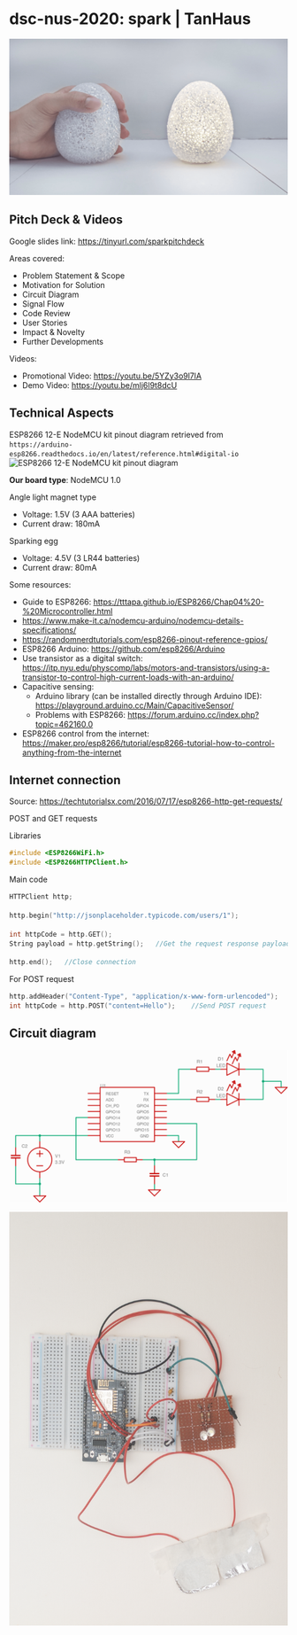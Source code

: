 # dsc-nus-2020: spark | TanHaus

![cover photo](cover&#32;photo.png)

## Pitch Deck & Videos

Google slides link: https://tinyurl.com/sparkpitchdeck

Areas covered:
- Problem Statement & Scope
- Motivation for Solution
- Circuit Diagram
- Signal Flow
- Code Review
- User Stories
- Impact & Novelty
- Further Developments

Videos:
- Promotional Video: https://youtu.be/5YZy3o9l7lA
- Demo Video: https://youtu.be/mlj6l9t8dcU

## Technical Aspects

ESP8266 12-E NodeMCU kit pinout diagram retrieved from ``https://arduino-esp8266.readthedocs.io/en/latest/reference.html#digital-io``
![ESP8266 12-E NodeMCU kit pinout diagram](https://i2.wp.com/randomnerdtutorials.com/wp-content/uploads/2019/05/ESP8266-NodeMCU-kit-12-E-pinout-gpio-pin.png?w=817&ssl=1 "ESP8266 12-E NodeMCU kit pinout diagram")

**Our board type**: NodeMCU 1.0

Angle light magnet type
- Voltage: 1.5V (3 AAA batteries)
- Current draw: 180mA

Sparking egg
- Voltage: 4.5V (3 LR44 batteries)
- Current draw: 80mA

Some resources:
- Guide to ESP8266: https://tttapa.github.io/ESP8266/Chap04%20-%20Microcontroller.html
- https://www.make-it.ca/nodemcu-arduino/nodemcu-details-specifications/
- https://randomnerdtutorials.com/esp8266-pinout-reference-gpios/
- ESP8266 Arduino: https://github.com/esp8266/Arduino
- Use transistor as a digital switch: https://itp.nyu.edu/physcomp/labs/motors-and-transistors/using-a-transistor-to-control-high-current-loads-with-an-arduino/
- Capacitive sensing:
    - Arduino library (can be installed directly through Arduino IDE): https://playground.arduino.cc/Main/CapacitiveSensor/
    - Problems with ESP8266: https://forum.arduino.cc/index.php?topic=462160.0
- ESP8266 control from the internet: https://maker.pro/esp8266/tutorial/esp8266-tutorial-how-to-control-anything-from-the-internet

## Internet connection

Source: https://techtutorialsx.com/2016/07/17/esp8266-http-get-requests/

POST and GET requests

Libraries
```cpp
#include <ESP8266WiFi.h>
#include <ESP8266HTTPClient.h>
```

Main code
```cpp
HTTPClient http;

http.begin("http://jsonplaceholder.typicode.com/users/1");

int httpCode = http.GET();
String payload = http.getString();   //Get the request response payload 

http.end();   //Close connection
```

For POST request
```cpp
http.addHeader("Content-Type", "application/x-www-form-urlencoded");
int httpCode = http.POST("content=Hello");    //Send POST request
```

## Circuit diagram

![circuit diagram](circuit&#32;diagram&#32;with&#32;bg.png)

![electrical components](electrical&#32;components.png)
